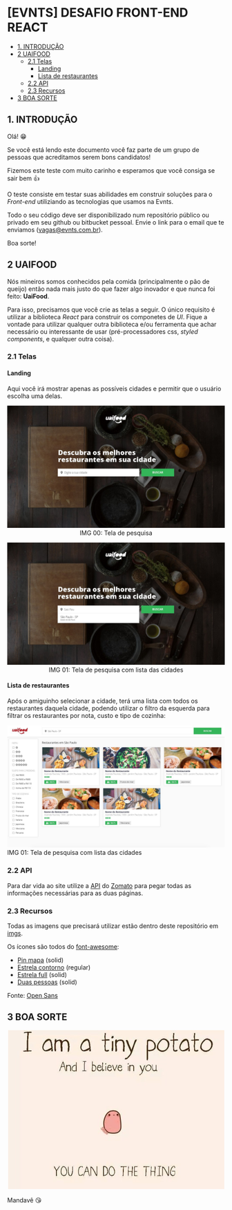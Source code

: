 # [EVNTS] DESAFIO FRONT-END REACT


  - [1. INTRODUÇÃO](#1-introdu%C3%A7%C3%A3o)
  - [2 UAIFOOD](#2-uaifood)
    - [2.1 Telas](#21-telas)
      - [Landing](#landing)
      - [Lista de restaurantes](#lista-de-restaurantes)
    - [2.2 API](#22-api)
    - [2.3 Recursos](#23-recursos)
  - [3 BOA SORTE](#3-boa-sorte)

## 1. INTRODUÇÃO

Olá! 😁

Se você está lendo este documento você faz parte de um grupo de pessoas que acreditamos serem bons candidatos!

Fizemos este teste com muito carinho e esperamos que você consiga se sair bem 👍

O teste consiste em testar suas abilidades em construir soluções para o _Front-end_ utiliziando as tecnologias que usamos na Evnts.


Todo o seu código deve ser disponibilizado num repositório público ou privado em seu github ou bitbucket pessoal. Envie o link para o email que te enviamos (vagas@evnts.com.br).

Boa sorte!


## 2 UAIFOOD

Nós mineiros somos conhecidos pela comida (principalmente o pão de queijo) então nada mais justo do que fazer algo inovador e que nunca foi feito: __UaiFood__.

Para isso, precisamos que você crie as telas a seguir. O único requisito é utilizar a biblioteca _React_ para construir os componetes de _UI_. Fique a vontade para utilizar qualquer outra biblioteca e/ou ferramenta que achar necessário ou interessante de usar (pré-processadores css, _styled components_, e qualquer outra coisa).

### 2.1 Telas

  #### Landing

Aqui você irá mostrar apenas as possíveis cidades e permitir que o usuário escolha uma delas.
  <center>

  ![Landing](./imgs/documentation/search.jpg)
  IMG 00: Tela de pesquisa
  </center>

  <center>

  ![Landing](./imgs/documentation/search-selecting.jpg)
  IMG 01: Tela de pesquisa com lista das cidades 
  </center>


  #### Lista de restaurantes

Após o amiguinho selecionar a cidade, terá uma lista com todos os restaurantes daquela cidade, podendo utilizar o filtro da esquerda para filtrar os restaurantes por nota, custo e tipo de cozinha:

  ![Landing](./imgs/documentation/restaurants.jpg)
  IMG 01: Tela de pesquisa com lista das cidades 
  </center>



### 2.2 API

Para dar vida ao site utilize a [API](https://developers.zomato.com/api?lang=pt) do [Zomato](https://www.zomato.com/pt/sao-paulo-sp) para pegar todas as informações necessárias para as duas páginas.


### 2.3 Recursos

Todas as imagens que precisará utilizar estão dentro deste repositório em [imgs](/imgs).

Os ícones são todos do [font-awesome](https://fontawesome.com/):
  - [Pin mapa](https://fontawesome.com/icons?d=gallery&q=f3c5) (solid)
  - [Estrela contorno](https://fontawesome.com/icons?d=gallery&q=f005) (regular)
  - [Estrela full](https://fontawesome.com/icons?d=gallery&q=f005) (solid)
  - [Duas pessoas](https://fontawesome.com/icons?d=gallery&q=f500) (solid)


Fonte: [Open Sans](https://fonts.google.com/specimen/Open+Sans)


<!-- ## 3 Desafios Extras

Se você é bão/dedicado e já terminou o __UaiFood__, meus parabéns!
Você é foda! ❤️ 

Utilize qualquer ferramenta de deploy para deixar seu site funfando na internet. Nos mande o link e uma breve explicação do qual ferramenta utilizou, como fez e etc.

Implemente mais algumas dessas coisas e ganhe pontos extras com a gente: 
 -->

## 3 BOA SORTE

<center>

![potato](./imgs/uaifood/potato/potato.jpg)
</center>

Mandavê 😘